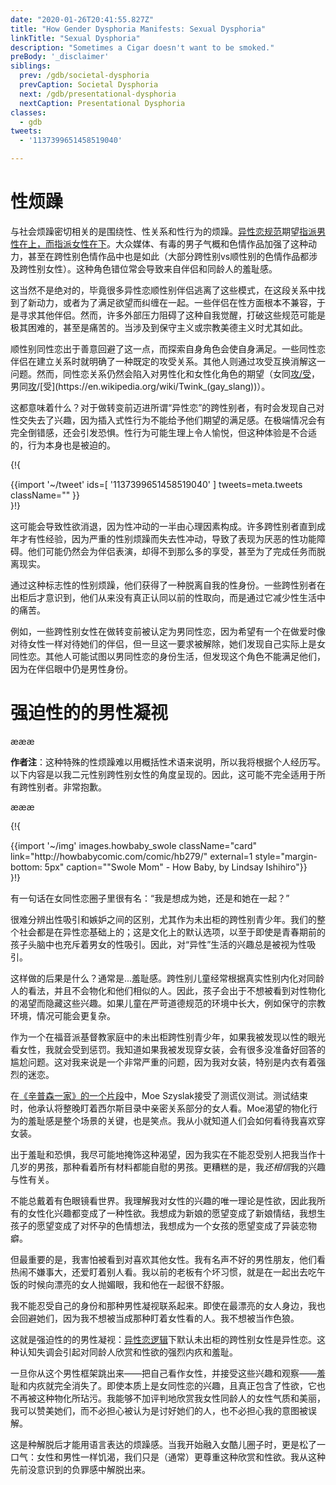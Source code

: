 ```yaml
---
date: "2020-01-26T20:41:55.827Z"
title: "How Gender Dysphoria Manifests: Sexual Dysphoria"
linkTitle: "Sexual Dysphoria"
description: "Sometimes a Cigar doesn't want to be smoked."
preBody: '_disclaimer'
siblings:
  prev: /gdb/societal-dysphoria
  prevCaption: Societal Dysphoria
  next: /gdb/presentational-dysphoria
  nextCaption: Presentational Dysphoria
classes:
  - gdb
tweets:
  - '1137399651458519040'

---
```


# 性烦躁

与社会烦躁密切相关的是围绕性、性关系和性行为的烦躁。[异性恋规范](https://en.wikipedia.org/wiki/Heteronormativity)期望[指派男性在上，而指派女性在下](https://en.wikipedia.org/wiki/Top,_bottom_and_versatile)。大众媒体、有毒的男子气概和色情作品加强了这种动力，甚至在跨性别色情作品中也是如此（大部分跨性别vs顺性别的色情作品都涉及跨性别女性）。这种角色错位常会导致来自伴侣和同龄人的羞耻感。

这当然不是绝对的，毕竟很多异性恋顺性别伴侣逃离了这些模式，在这段关系中找到了新动力，或者为了满足欲望而纠缠在一起。一些伴侣在性方面根本不兼容，于是寻求其他伴侣。然而，许多外部压力阻碍了这种自我觉醒，打破这些规范可能是极其困难的，甚至是痛苦的。当涉及到保守主义或宗教美德主义时尤其如此。

顺性别同性恋出于善意回避了这一点，而探索自身角色会使自身满足。一些同性恋伴侣在建立关系时就明确了一种既定的攻受关系。其他人则通过攻受互换消解这一问题。然而，同性恋关系仍然会陷入对男性化和女性化角色的期望（女同[攻/受](https://en.wikipedia.org/wiki/Butch_and_femme)，男同[攻](https://en.wikipedia.org/wiki/Bear_(gay_culture))/[受](https://en.wikipedia.org/wiki/Twink_(gay_slang))）。

这都意味着什么？对于做转变前迈进所谓“异性恋”的跨性别者，有时会发现自己对性交失去了兴趣，因为插入式性行为不能给予他们期望的满足感。在极端情况会有完全倒错感，还会引发恐惧。性行为可能生理上令人愉悦，但这种体验是不合适的，行为本身也是被迫的。

{!{ <div class="gutter">{{import '~/tweet' ids=[
    '1137399651458519040'
] tweets=meta.tweets className="" }}</div> }!}

这可能会导致性欲消退，因为性冲动的一半由心理因素构成。许多跨性别者直到成年才有性经验，因为严重的性别烦躁而失去性冲动，导致了表现为厌恶的性功能障碍。他们可能仍然会为伴侣表演，却得不到那么多的享受，甚至为了完成任务而脱离现实。

通过这种标志性的性别烦躁，他们获得了一种脱离自我的性身份。一些跨性别者在出柜后才意识到，他们从来没有真正认同以前的性取向，而是通过它减少性生活中的痛苦。

例如，一些跨性别女性在做转变前被认定为男同性恋，因为希望有一个在做爱时像对待女性一样对待她们的伴侣，但一旦这一要求被解除，她们发现自己实际上是女同性恋。其他人可能试图以男同性恋的身份生活，但发现这个角色不能满足他们，因为在伴侣眼中仍是男性身份。

# 强迫性的的男性凝视

æææ<div class="cw"><p><strong>作者注</strong>：这种特殊的性烦躁难以用概括性术语来说明，所以我将根据个人经历写。以下内容是以我二元性别跨性别女性的角度呈现的。因此，这可能不完全适用于所有跨性别者。非常抱歉。</p></div>æææ

{!{
<div class="gutter flex">
{{import '~/img' images.howbaby_swole className="card" link="http://howbabycomic.com/comic/hb279/" external=1 style="margin-bottom: 5px" caption="&quot;Swole Mom&quot; - How Baby, by Lindsay Ishihiro"}}
</div>
}!}

有一句话在女同性恋圈子里很有名：“我是想成为她，还是和她在一起？”

很难分辨出性吸引和嫉妒之间的区别，尤其作为未出柜的跨性别青少年。我们的整个社会都是在异性恋基础上的；这是文化上的默认选项，以至于即使是青春期前的孩子头脑中也充斥着男女的性吸引。因此，对“异性”生活的兴趣总是被视为性吸引。

这样做的后果是什么？通常是...羞耻感。跨性别儿童经常根据真实性别内化对同龄人的看法，并且不会物化和他们相似的人。因此，孩子会出于不想被看到对性物化的渴望而隐藏这些兴趣。如果儿童在严苛道德规范的环境中长大，例如保守的宗教环境，情况可能会更复杂。

作为一个在福音派基督教家庭中的未出柜跨性别青少年，如果我被发现以性的眼光看女性，我就会受到惩罚。我知道如果我被发现穿女装，会有很多没准备好回答的尴尬问题。这对我来说是一个非常严重的问题，因为我对女装，特别是内衣有着强烈的迷恋。

在[《辛普森一家》的一个片段](https://www.youtube.com/watch?v=iQGwrK_yDEg)中，Moe Szyslak接受了测谎仪测试。测试结束时，他承认将整晚盯着西尔斯目录中亲密关系部分的女人看。Moe渴望的物化行为的羞耻感是整个场景的关键，也是笑点。我从小就知道人们会如何看待我喜欢穿女装。

出于羞耻和恐惧，我尽可能地掩饰这种渴望，因为我实在不能忍受别人把我当作十几岁的男孩，那种看着所有材料都能自慰的男孩。更糟糕的是，我*还相信*我的兴趣与性有关。

不能总戴着有色眼镜看世界。我理解我对女性的兴趣的唯一理论是性欲，因此我所有的女性化兴趣都变成了一种性欲。我想成为新娘的愿望变成了新娘情结，我想生孩子的愿望变成了对怀孕的色情想法，我想成为一个女孩的愿望变成了异装恋物癖。

但最重要的是，我害怕被看到对喜欢其他女性。我有名声不好的男性朋友，他们看热闹不嫌事大，还爱盯着别人看。我以前的老板有个坏习惯，就是在一起出去吃午饭的时候向漂亮的女人抛媚眼，我和他在一起很不舒服。

我不能忍受自己的身份和那种男性凝视联系起来。即使在最漂亮的女人身边，我也会回避她们，因为我不想被当成那种盯着女性看的人。我不想被当作色狼。

这就是强迫性的的男性凝视：[异性恋逻辑](https://en.wikipedia.org/wiki/Compulsory_heterosexuality)下默认未出柜的跨性别女性是异性恋。这种认知失调会引起对同龄人欣赏和性欲的强烈内疚和羞耻。

一旦你从这个男性框架跳出来——把自己看作女性，并接受这些兴趣和观察——羞耻和内疚就完全消失了。即使本质上是女同性恋的兴趣，且真正包含了性欲，它也不再被这种物化所玷污。我能够不加评判地欣赏我女性同龄人的女性气质和美丽，我可以赞美她们，而不必担心被认为是讨好她们的人，也不必担心我的意图被误解。

这是种解脱后才能用语言表达的烦躁感。当我开始融入女酷儿圈子时，更是松了一口气：女性和男性一样饥渴，我们只是（通常）更尊重这种欣赏和性欲。我从这种先前没意识到的负罪感中解脱出来。
